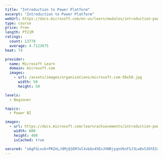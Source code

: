 ```yaml
---
title: "Introduction to Power Platform"
excerpt: "Introduction to Power Platform"
webUrl: https://docs.microsoft.com/en-us/learn/modules/introduction-power-platform/
type: course
price: Free
length: PT21M
ratings:
  count: 13778
  average: 4.7123675
heat: 74

provider:
  name: Microsoft Learn
  domain: microsoft.com
  images:
    - url: /assets/images/organizations/microsoft.com-50x50.jpg
      width: 50
      height: 50

levels:
  - Beginner

topics:
  - Power BI

images:
  - url: https://docs.microsoft.com/learn/achievements/introduction-power-platform-social.png
    width: 800
    height: 400
    isCached: true

secured: "xAgFGLvuk+PRZeL/OMjQ1EM7wlXvbQs45EnJVNRjyqnV6nFSJ3Lw8vS3OtESrwxuM5CMW/ZRImVTzLd55Kr/Tzi61we3AuzdUYUHecT/OsGTR4aFOqygcovifNdna/Dv9/FAOqZYL3qROozfkAtAODH8l3KHZe7t2P/0FTXOKFcZXCxEihBzOrOfOCwsgOt7idLPq0bpQhzXpzW0shWc4X4QVKRN/T4Zm9qZqXnOENNyhq8q/zWoauVo+ethF96387K9Ne7TTzpzXMIs3zGudqiZqZif6WRqN8UzT0uxtWKZdklAFgmEiAMyW3yC+8313/Cihzx3R5ImpaxwbsZuwyYROTFCVoSNKta45LTxcbpTT18/n2etx2I4QPsvK4Fq0L9QWe1PJLcV2XHBqtBNKB827aN0MowIoLdle85legoXkQuXbjPRyrj4ZmQT073X;8pHo5xzPsgKFRDlOUXmmWQ=="
---
```


